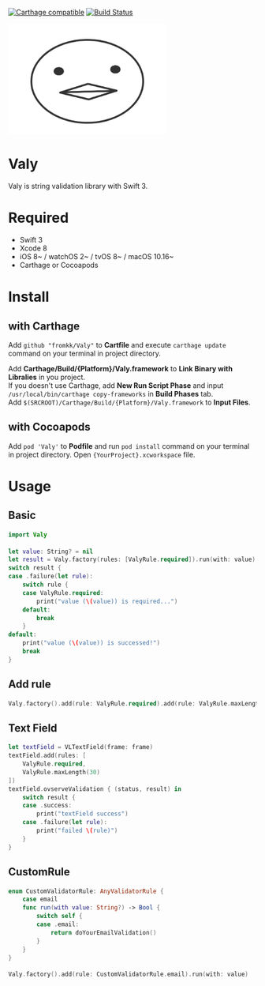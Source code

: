 
[![Carthage compatible](https://img.shields.io/badge/Carthage-compatible-4BC51D.svg?style=flat)](https://github.com/Carthage/Carthage)
[![Build Status](https://travis-ci.org/fromkk/Valy.svg?branch=master)](https://travis-ci.org/fromkk/Valy)

<img src="valy.png" width="320" height="auto" />

# Valy

Valy is string validation library with Swift 3.

# Required

- Swift 3
- Xcode 8
- iOS 8~ / watchOS 2~ / tvOS 8~ / macOS 10.16~
- Carthage or Cocoapods

# Install

## with Carthage

Add `github "fromkk/Valy"` to **Cartfile** and execute `carthage update` command on your terminal in project directory.  

Add **Carthage/Build/{Platform}/Valy.framework** to **Link Binary with Libralies** in you project.  
If you doesn't use Carthage, add **New Run Script Phase** and input `/usr/local/bin/carthage copy-frameworks` in **Build Phases** tab.  
Add `$(SRCROOT)/Carthage/Build/{Platform}/Valy.framework` to **Input Files**.

## with Cocoapods

Add `pod 'Valy'` to **Podfile** and run `pod install` command on your terminal in project directory.
Open `{YourProject}.xcworkspace` file.

# Usage

## Basic

```swift
import Valy

let value: String? = nil
let result = Valy.factory(rules: [ValyRule.required]).run(with: value)
switch result {
case .failure(let rule):
    switch rule {
    case ValyRule.required:
        print("value (\(value)) is required...")
    default:
        break
    }
default:
    print("value (\(value)) is successed!")
    break
}
```

## Add rule

```swift
Valy.factory().add(rule: ValyRule.required).add(rule: ValyRule.maxLength(10)).run(with: value)
```

## Text Field

```swift
let textField = VLTextField(frame: frame)
textField.add(rules: [
    ValyRule.required,
    ValyRule.maxLength(30)
])
textField.ovserveValidation { (status, result) in
    switch result {
    case .success:
        print("textField success")
    case .failure(let rule):
        print("failed \(rule)")
    }
}
```

## CustomRule

```swift
enum CustomValidatorRule: AnyValidatorRule {
    case email
    func run(with value: String?) -> Bool {
        switch self {
        case .email:
            return doYourEmailValidation()
        }
    }
}

Valy.factory().add(rule: CustomValidatorRule.email).run(with: value)
```
